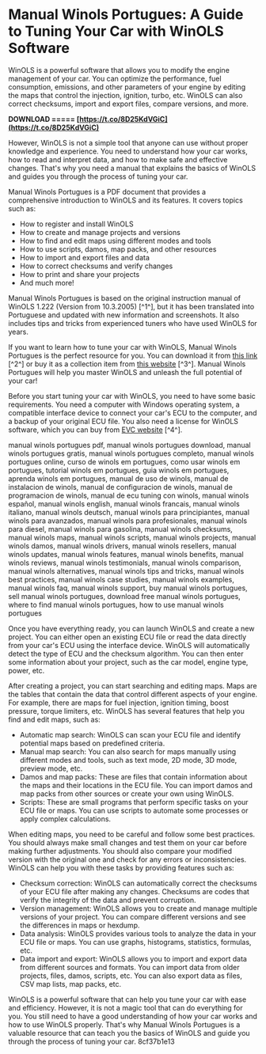# Manual Winols Portugues: A Guide to Tuning Your Car with WinOLS Software
 
WinOLS is a powerful software that allows you to modify the engine management of your car. You can optimize the performance, fuel consumption, emissions, and other parameters of your engine by editing the maps that control the injection, ignition, turbo, etc. WinOLS can also correct checksums, import and export files, compare versions, and more.
 
**DOWNLOAD ===== [https://t.co/8D25KdVGiC](https://t.co/8D25KdVGiC)**


 
However, WinOLS is not a simple tool that anyone can use without proper knowledge and experience. You need to understand how your car works, how to read and interpret data, and how to make safe and effective changes. That's why you need a manual that explains the basics of WinOLS and guides you through the process of tuning your car.
 
Manual Winols Portugues is a PDF document that provides a comprehensive introduction to WinOLS and its features. It covers topics such as:
 
- How to register and install WinOLS
- How to create and manage projects and versions
- How to find and edit maps using different modes and tools
- How to use scripts, damos, map packs, and other resources
- How to import and export files and data
- How to correct checksums and verify changes
- How to print and share your projects
- And much more!

Manual Winols Portugues is based on the original instruction manual of WinOLS 1.222 (Version from 10.3.2005) [^1^], but it has been translated into Portuguese and updated with new information and screenshots. It also includes tips and tricks from experienced tuners who have used WinOLS for years.
 
If you want to learn how to tune your car with WinOLS, Manual Winols Portugues is the perfect resource for you. You can download it from [this link](https://sway.office.com/6Sfk1fakEhFDflmO) [^2^] or buy it as a collection item from [this website](https://opensea.io/collection/manual-winols-portugues) [^3^]. Manual Winols Portugues will help you master WinOLS and unleash the full potential of your car!
  
Before you start tuning your car with WinOLS, you need to have some basic requirements. You need a computer with Windows operating system, a compatible interface device to connect your car's ECU to the computer, and a backup of your original ECU file. You also need a license for WinOLS software, which you can buy from [EVC website](https://www.evc.de/en/product/ols/software/) [^4^].
 
manual winols portugues pdf,  manual winols portugues download,  manual winols portugues gratis,  manual winols portugues completo,  manual winols portugues online,  curso de winols em portugues,  como usar winols em portugues,  tutorial winols em portugues,  guia winols em portugues,  aprenda winols em portugues,  manual de uso de winols,  manual de instalacion de winols,  manual de configuracion de winols,  manual de programacion de winols,  manual de ecu tuning con winols,  manual winols español,  manual winols english,  manual winols francais,  manual winols italiano,  manual winols deutsch,  manual winols para principiantes,  manual winols para avanzados,  manual winols para profesionales,  manual winols para diesel,  manual winols para gasolina,  manual winols checksums,  manual winols maps,  manual winols scripts,  manual winols projects,  manual winols damos,  manual winols drivers,  manual winols resellers,  manual winols updates,  manual winols features,  manual winols benefits,  manual winols reviews,  manual winols testimonials,  manual winols comparison,  manual winols alternatives,  manual winols tips and tricks,  manual winols best practices,  manual winols case studies,  manual winols examples,  manual winols faq,  manual winols support,  buy manual winols portugues,  sell manual winols portugues,  download free manual winols portugues,  where to find manual winols portugues,  how to use manual winols portugues
 
Once you have everything ready, you can launch WinOLS and create a new project. You can either open an existing ECU file or read the data directly from your car's ECU using the interface device. WinOLS will automatically detect the type of ECU and the checksum algorithm. You can then enter some information about your project, such as the car model, engine type, power, etc.
 
After creating a project, you can start searching and editing maps. Maps are the tables that contain the data that control different aspects of your engine. For example, there are maps for fuel injection, ignition timing, boost pressure, torque limiters, etc. WinOLS has several features that help you find and edit maps, such as:

- Automatic map search: WinOLS can scan your ECU file and identify potential maps based on predefined criteria.
- Manual map search: You can also search for maps manually using different modes and tools, such as text mode, 2D mode, 3D mode, preview mode, etc.
- Damos and map packs: These are files that contain information about the maps and their locations in the ECU file. You can import damos and map packs from other sources or create your own using WinOLS.
- Scripts: These are small programs that perform specific tasks on your ECU file or maps. You can use scripts to automate some processes or apply complex calculations.

When editing maps, you need to be careful and follow some best practices. You should always make small changes and test them on your car before making further adjustments. You should also compare your modified version with the original one and check for any errors or inconsistencies. WinOLS can help you with these tasks by providing features such as:

- Checksum correction: WinOLS can automatically correct the checksums of your ECU file after making any changes. Checksums are codes that verify the integrity of the data and prevent corruption.
- Version management: WinOLS allows you to create and manage multiple versions of your project. You can compare different versions and see the differences in maps or hexdump.
- Data analysis: WinOLS provides various tools to analyze the data in your ECU file or maps. You can use graphs, histograms, statistics, formulas, etc.
- Data import and export: WinOLS allows you to import and export data from different sources and formats. You can import data from older projects, files, damos, scripts, etc. You can also export data as files, CSV map lists, map packs, etc.

WinOLS is a powerful software that can help you tune your car with ease and efficiency. However, it is not a magic tool that can do everything for you. You still need to have a good understanding of how your car works and how to use WinOLS properly. That's why Manual Winols Portugues is a valuable resource that can teach you the basics of WinOLS and guide you through the process of tuning your car.
 8cf37b1e13
 

